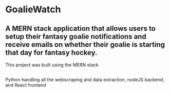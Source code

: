 # GoalieWatch
## A MERN stack application that allows users to setup their fantasy goalie notifications and receive emails on whether their goalie is starting that day for fantasy hockey.

This project was built using the MERN stack

##

Python handling all the webscraping and data extraction, nodeJS backend, and React frontend
